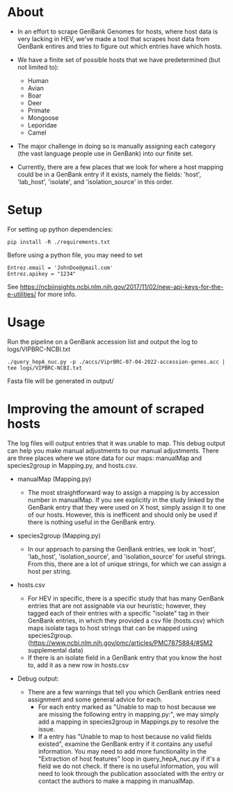 # About
* In an effort to scrape GenBank Genomes for hosts, where host data is very lacking in HEV, we've made a tool that scrapes host data from GenBank entires and tries to figure out which entries have which hosts. 
* We have a finite set of possible hosts that we have predetermined (but not limited to): 
    * Human 
    * Avian
    * Boar 
    * Deer
    * Primate
    * Mongoose
    * Leporidae
    * Camel

* The major challenge in doing so is manually assigning each category (the vast language people use in GenBank) into our finite set.

* Currently, there are a few places that we look for where a host mapping could be in a GenBank entry if it exists, namely the fields: 'host', 'lab_host', 'isolate', and 'isolation_source' in this order. 


# Setup
For setting up python dependencies:
``` 
pip install -R ./requirements.txt 
```
Before using a python file, you may need to set     
```
Entrez.email = 'JohnDoe@gmail.com'
Entrez.apikey = "1234"
```
See https://ncbiinsights.ncbi.nlm.nih.gov/2017/11/02/new-api-keys-for-the-e-utilities/ for more info.


# Usage
Run the pipeline on a GenBank accession list and output the log to logs/VIPBRC-NCBI.txt
```
./query_hepA_nuc.py -p ./accs/ViprBRC-07-04-2022-accession-genes.acc | tee logs/VIPBRC-NCBI.txt
```
Fasta file will be generated in output/


# Improving the amount of scraped hosts
The log files will output entries that it was unable to map. This debug output can help you make manual adjustments to our manual adjustments. There are three places where we store data for our maps: manualMap and species2group in Mapping.py, and hosts.csv.

* manualMap (Mapping.py)
    * The most straightforward way to assign a mapping is by accession number in manualMap. If you see explicitly in the study linked by the GenBank entry that they were used on X host, simply assign it to one of our hosts. However, this is inefficent and should only be used if there is nothing useful in the GenBank entry.

* species2group (Mapping.py)
    * In our approach to parsing the GenBank entries, we look in 'host', 'lab_host', 'isolation_source', and 'isolation_source' for useful strings. From this, there are a lot of unique strings, for which we can assign a host per string.

* hosts.csv
    * For HEV in specific, there is a specific study that has many GenBank entries that are not assignable via our heuristic; however, they tagged each of their entries with a specific "isolate" tag in their GenBank entries, in which they provided a csv file (hosts.csv) which maps isolate tags to host strings that can be mapped using species2group. (https://www.ncbi.nlm.nih.gov/pmc/articles/PMC7875884/#SM2 supplemental data)
    * If there is an isolate field in a GenBank entry that you know the host to, add it as a new row in hosts.csv

* Debug output:
    * There are a few warnings that tell you which GenBank entries need assignment and some general advice for each.
        * For each entry marked as "Unable to map to host because we are missing the following entry in mapping.py:", we may simply add a mapping in species2group in Mappings.py to resolve the issue.
        * If a entry has "Unable to map to host because no valid fields existed", examine the GenBank entry if it contains any useful information. You may need to add more functionality in the "Extraction of host features" loop in query_hepA_nuc.py if it's a field we do not check. If there is no useful information, you will need to look through the publication associated with the entry or contact the authors to make a mapping in manualMap.




















